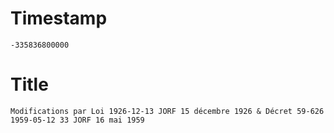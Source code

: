 # Timestamp
```
-335836800000
```

# Title
```
Modifications par Loi 1926-12-13 JORF 15 décembre 1926 & Décret 59-626 1959-05-12 33 JORF 16 mai 1959
```